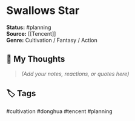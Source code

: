 # Swallows Star

**Status:** #planning  
**Source:** [[Tencent]]  
**Genre:** Cultivation / Fantasy / Action  

## 🧠 My Thoughts  
> _(Add your notes, reactions, or quotes here)_

## 🏷️ Tags  
#cultivation #donghua #tencent #planning
